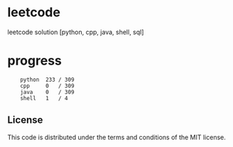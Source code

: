 # leetcode
leetcode solution [python, cpp, java, shell, sql]

# progress
```	
    python  233 / 309
    cpp     0   / 309
    java    0   / 309
    shell   1   / 4
```

## License
This code is distributed under the terms and conditions of the MIT license.
